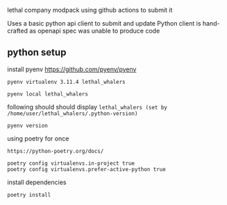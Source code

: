 lethal company modpack using github actions to submit it

Uses a basic python api client to submit and update
Python client is hand-crafted as openapi spec was unable to produce code

## python setup
install pyenv https://github.com/pyenv/pyenv
```
pyenv virtualenv 3.11.4 lethal_whalers
```
```
pyenv local lethal_whalers
```
following should should display `lethal_whalers (set by /home/user/lethal_whalers/.python-version)`
```
pyenv version
```

using poetry for once
```
https://python-poetry.org/docs/

poetry config virtualenvs.in-project true
poetry config virtualenvs.prefer-active-python true
```

install dependencies
```
poetry install
```